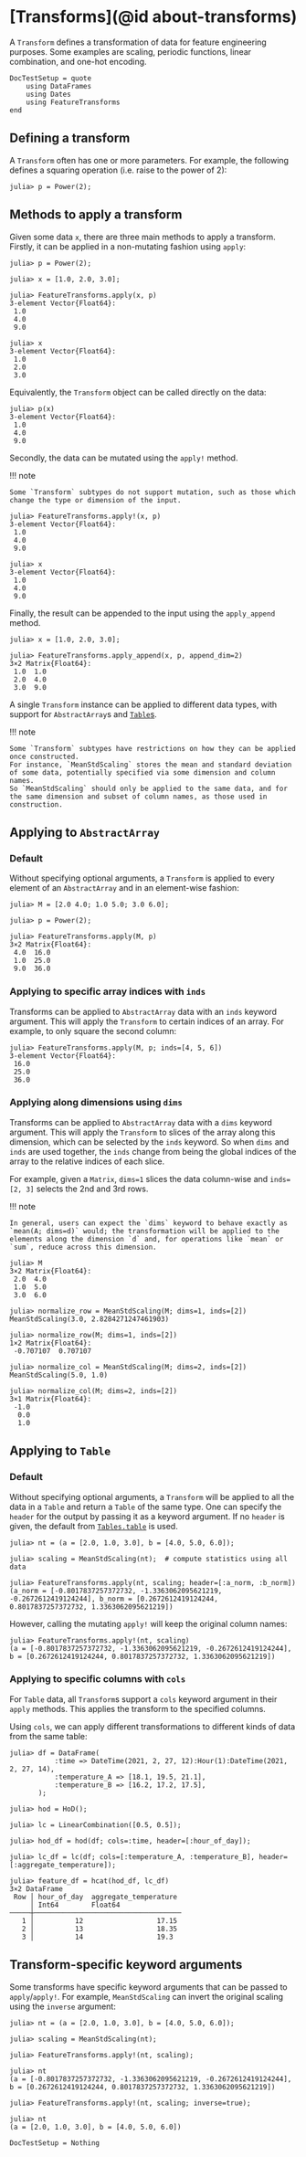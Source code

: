 # [Transforms](@id about-transforms)

A `Transform` defines a transformation of data for feature engineering purposes.
Some examples are scaling, periodic functions, linear combination, and one-hot encoding.

```@meta
DocTestSetup = quote
    using DataFrames
    using Dates
    using FeatureTransforms
end
```

## Defining a transform

A `Transform` often has one or more parameters.
For example, the following defines a squaring operation (i.e. raise to the power of 2):

```julia-repl
julia> p = Power(2);
```

## Methods to apply a transform

Given some data `x`, there are three main methods to apply a transform.
Firstly, it can be applied in a non-mutating fashion using `apply`:

```jldoctest transforms
julia> p = Power(2);

julia> x = [1.0, 2.0, 3.0];

julia> FeatureTransforms.apply(x, p)
3-element Vector{Float64}:
 1.0
 4.0
 9.0

julia> x
3-element Vector{Float64}:
 1.0
 2.0
 3.0
```

Equivalently, the `Transform` object can be called directly on the data:

```jldoctest transforms
julia> p(x)
3-element Vector{Float64}:
 1.0
 4.0
 9.0
```

Secondly, the data can be mutated using the `apply!` method.

!!! note

    Some `Transform` subtypes do not support mutation, such as those which change the type or dimension of the input.

```jldoctest transforms
julia> FeatureTransforms.apply!(x, p)
3-element Vector{Float64}:
 1.0
 4.0
 9.0

julia> x
3-element Vector{Float64}:
 1.0
 4.0
 9.0
```

Finally, the result can be appended to the input using the `apply_append` method.

```jldoctest transforms
julia> x = [1.0, 2.0, 3.0];

julia> FeatureTransforms.apply_append(x, p, append_dim=2)
3×2 Matrix{Float64}:
 1.0  1.0
 2.0  4.0
 3.0  9.0
```

A single `Transform` instance can be applied to different data types, with support for `AbstractArray`s and [`Table`s](https://github.com/JuliaData/Tables.jl).

!!! note

    Some `Transform` subtypes have restrictions on how they can be applied once constructed.
    For instance, `MeanStdScaling` stores the mean and standard deviation of some data, potentially specified via some dimension and column names.
    So `MeanStdScaling` should only be applied to the same data, and for the same dimension and subset of column names, as those used in construction.

## Applying to `AbstractArray`

### Default

Without specifying optional arguments, a `Transform` is applied to every element of an `AbstractArray` and in an element-wise fashion:

```jldoctest transforms
julia> M = [2.0 4.0; 1.0 5.0; 3.0 6.0];

julia> p = Power(2);

julia> FeatureTransforms.apply(M, p)
3×2 Matrix{Float64}:
 4.0  16.0
 1.0  25.0
 9.0  36.0
```

### Applying to specific array indices with `inds`

Transforms can be applied to `AbstractArray` data with an `inds` keyword argument.
This will apply the `Transform` to certain indices of an array.
For example, to only square the second column:

```jldoctest transforms
julia> FeatureTransforms.apply(M, p; inds=[4, 5, 6])
3-element Vector{Float64}:
 16.0
 25.0
 36.0
```

### Applying along dimensions using `dims`

Transforms can be applied to `AbstractArray` data with a `dims` keyword argument.
This will apply the `Transform` to slices of the array along this dimension, which can be selected by the `inds` keyword.
So when `dims` and `inds` are used together, the `inds` change from being the global indices of the array to the relative indices of each slice.

For example, given a `Matrix`, `dims=1` slices the data column-wise and `inds=[2, 3]` selects the 2nd and 3rd rows.

!!! note

    In general, users can expect the `dims` keyword to behave exactly as `mean(A; dims=d)` would; the transformation will be applied to the elements along the dimension `d` and, for operations like `mean` or `sum`, reduce across this dimension.

```jldoctest transforms
julia> M
3×2 Matrix{Float64}:
 2.0  4.0
 1.0  5.0
 3.0  6.0

julia> normalize_row = MeanStdScaling(M; dims=1, inds=[2])
MeanStdScaling(3.0, 2.8284271247461903)

julia> normalize_row(M; dims=1, inds=[2])
1×2 Matrix{Float64}:
 -0.707107  0.707107

julia> normalize_col = MeanStdScaling(M; dims=2, inds=[2])
MeanStdScaling(5.0, 1.0)

julia> normalize_col(M; dims=2, inds=[2])
3×1 Matrix{Float64}:
 -1.0
  0.0
  1.0

```

## Applying to `Table`

### Default

Without specifying optional arguments, a `Transform` will be applied to all the data in a `Table` and return a `Table` of the same type.
One can specify the `header` for the output by passing it as a keyword argument.
If no `header` is given, the default from [`Tables.table`](https://tables.juliadata.org/stable/#Tables.table) is used.
```jldoctest transforms
julia> nt = (a = [2.0, 1.0, 3.0], b = [4.0, 5.0, 6.0]);

julia> scaling = MeanStdScaling(nt);  # compute statistics using all data

julia> FeatureTransforms.apply(nt, scaling; header=[:a_norm, :b_norm])
(a_norm = [-0.8017837257372732, -1.3363062095621219, -0.2672612419124244], b_norm = [0.2672612419124244, 0.8017837257372732, 1.3363062095621219])
```

However, calling the mutating `apply!` will keep the original column names:
```jldoctest transforms
julia> FeatureTransforms.apply!(nt, scaling)
(a = [-0.8017837257372732, -1.3363062095621219, -0.2672612419124244], b = [0.2672612419124244, 0.8017837257372732, 1.3363062095621219])
```

### Applying to specific columns with `cols`

For `Table` data, all `Transform`s support a `cols` keyword argument in their `apply` methods.
This applies the transform to the specified columns.

Using `cols`, we can apply different transformations to different kinds of data from the same table:

```jldoctest transforms
julia> df = DataFrame(
           :time => DateTime(2021, 2, 27, 12):Hour(1):DateTime(2021, 2, 27, 14),
           :temperature_A => [18.1, 19.5, 21.1],
           :temperature_B => [16.2, 17.2, 17.5],
       );

julia> hod = HoD();

julia> lc = LinearCombination([0.5, 0.5]);

julia> hod_df = hod(df; cols=:time, header=[:hour_of_day]);

julia> lc_df = lc(df; cols=[:temperature_A, :temperature_B], header=[:aggregate_temperature]);

julia> feature_df = hcat(hod_df, lc_df)
3×2 DataFrame
 Row │ hour_of_day  aggregate_temperature 
     │ Int64        Float64               
─────┼────────────────────────────────────
   1 │          12                  17.15
   2 │          13                  18.35
   3 │          14                  19.3
```

## Transform-specific keyword arguments

Some transforms have specific keyword arguments that can be passed to `apply`/`apply!`.
For example, `MeanStdScaling` can invert the original scaling using the `inverse` argument:

```jldoctest transforms
julia> nt = (a = [2.0, 1.0, 3.0], b = [4.0, 5.0, 6.0]);

julia> scaling = MeanStdScaling(nt);

julia> FeatureTransforms.apply!(nt, scaling);

julia> nt
(a = [-0.8017837257372732, -1.3363062095621219, -0.2672612419124244], b = [0.2672612419124244, 0.8017837257372732, 1.3363062095621219])

julia> FeatureTransforms.apply!(nt, scaling; inverse=true);

julia> nt
(a = [2.0, 1.0, 3.0], b = [4.0, 5.0, 6.0])
```

```@meta
DocTestSetup = Nothing
```
